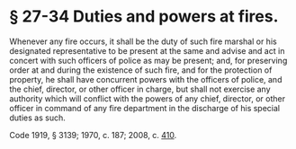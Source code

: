 # § 27-34 Duties and powers at fires.

<p>Whenever any fire occurs, it shall be the duty of such fire marshal or his designated representative to be present at the same and advise and act in concert with such officers of police as may be present; and, for preserving order at and during the existence of such fire, and for the protection of property, he shall have concurrent powers with the officers of police, and the chief, director, or other officer in charge, but shall not exercise any authority which will conflict with the powers of any chief, director, or other officer in command of any fire department in the discharge of his special duties as such.</p><p>Code 1919, § 3139; 1970, c. 187; 2008, c. <a href='http://lis.virginia.gov/cgi-bin/legp604.exe?081+ful+CHAP0410'>410</a>.</p>